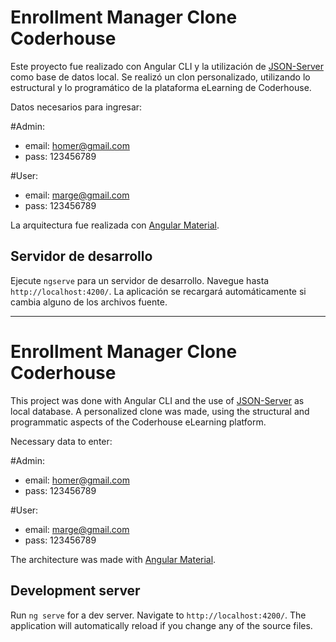 # Enrollment Manager Clone Coderhouse

Este proyecto fue realizado con Angular CLI y la utilización de [JSON-Server](https://www.npmjs.com/package/json-server) como base de datos local. Se realizó un clon personalizado, utilizando lo estructural y lo programático de la plataforma eLearning de Coderhouse.

Datos necesarios para ingresar:

#Admin:
- email: homer@gmail.com
- pass: 123456789

#User:
- email: marge@gmail.com
- pass: 123456789

La arquitectura fue realizada con [Angular Material](https://material.angular.io/).

## Servidor de desarrollo

Ejecute `ngserve` para un servidor de desarrollo. Navegue hasta `http://localhost:4200/`. La aplicación se recargará automáticamente si cambia alguno de los archivos fuente.

-----------------------------------------------------------------------------------------------------------------------
# Enrollment Manager Clone Coderhouse

This project was done with Angular CLI and the use of [JSON-Server](https://www.npmjs.com/package/json-server) as local database. A personalized clone was made, using the structural and programmatic aspects of the Coderhouse eLearning platform.

Necessary data to enter:

#Admin:
- email: homer@gmail.com
- pass: 123456789

#User:
- email: marge@gmail.com
- pass: 123456789

The architecture was made with [Angular Material](https://material.angular.io/).

## Development server

Run `ng serve` for a dev server. Navigate to `http://localhost:4200/`. The application will automatically reload if you change any of the source files.



